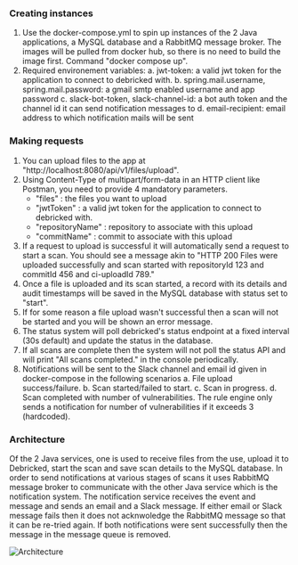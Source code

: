 ### Creating instances
1. Use the docker-compose.yml to spin up instances of the 2 Java applications, a MySQL database and a RabbitMQ message broker. The images will be pulled from docker hub, so there is no need to build the image first. Command "docker compose up".
2. Required environement variables:
   a. jwt-token: a valid jwt token for the application to connect to debricked with.
   b. spring.mail.username, spring.mail.password: a gmail smtp enabled username and app password
   c. slack-bot-token, slack-channel-id: a bot auth token and the channel id it can send notification messages to
   d. email-recipient: email address to which notification mails will be sent

### Making requests
1. You can upload files to the app at "http://localhost:8080/api/v1/files/upload".
2. Using Content-Type of multipart/form-data in an HTTP client like Postman, you need to provide 4 mandatory parameters.
   - "files" : the files you want to upload
   - "jwtToken" : a valid jwt token for the application to connect to debricked with.
   - "repositoryName" : repository to associate with this upload
   - "commitName" : commit to associate with this upload
3. If a request to upload is successful it will automatically send a request to start a scan. You should see a message akin to "HTTP 200 Files were uploaded successfully and scan started with repositoryId 123 and commitId 456 and ci-uploadId 789."
4. Once a file is uploaded and its scan started, a record with its details and audit timestamps will be saved in the MySQL database with status set to "start".
5. If for some reason a file upload wasn't successful then a scan will not be started and you will be shown an error message.
6. The status system will poll debricked's status endpoint at a fixed interval (30s default) and update the status in the database.
7. If all scans are complete then the system will not poll the status API and will print "All scans completed." in the console periodically.
8. Notifications will be sent to the Slack channel and email id given in docker-compose in the following scenarios
   a. File upload success/failure.
   b. Scan started/failed to start.
   c. Scan in progress.
   d. Scan completed with number of vulnerabilities. The rule engine only sends a notification for number of vulnerabilities if it exceeds 3 (hardcoded).

### Architecture
Of the 2 Java services, one is used to receive files from the use, upload it to Debricked, start the scan and save scan details to the MySQL database. In order to send notifications at various stages of scans it uses RabbitMQ message broker to communicate with the other Java service which is the notification system. The notification service receives the event and message and sends an email and a Slack message. If either email or Slack message fails then it does not acknwoledge the RabbitMQ message so that it can be re-tried again. If both notifications were sent successfully then the message in the message queue is removed.

![Architecture](https://github.com/user-attachments/assets/f9e24112-b0a0-4239-860d-8602ebfd3569)

